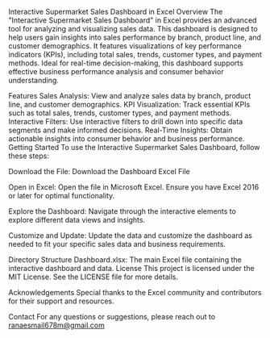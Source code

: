 Interactive Supermarket Sales Dashboard in Excel
Overview
The "Interactive Supermarket Sales Dashboard" in Excel provides an advanced tool for analyzing and visualizing sales data. This dashboard is designed to help users gain insights into sales performance by branch, product line, and customer demographics. It features visualizations of key performance indicators (KPIs), including total sales, trends, customer types, and payment methods. Ideal for real-time decision-making, this dashboard supports effective business performance analysis and consumer behavior understanding.

Features
Sales Analysis: View and analyze sales data by branch, product line, and customer demographics.
KPI Visualization: Track essential KPIs such as total sales, trends, customer types, and payment methods.
Interactive Filters: Use interactive filters to drill down into specific data segments and make informed decisions.
Real-Time Insights: Obtain actionable insights into consumer behavior and business performance.
Getting Started
To use the Interactive Supermarket Sales Dashboard, follow these steps:

Download the File: Download the Dashboard Excel File

Open in Excel: Open the file in Microsoft Excel. Ensure you have Excel 2016 or later for optimal functionality.

Explore the Dashboard: Navigate through the interactive elements to explore different data views and insights.

Customize and Update: Update the data and customize the dashboard as needed to fit your specific sales data and business requirements.

Directory Structure
Dashboard.xlsx: The main Excel file containing the interactive dashboard and data.
License
This project is licensed under the MIT License. See the LICENSE file for more details.

Acknowledgements
Special thanks to the Excel community and contributors for their support and resources.

Contact
For any questions or suggestions, please reach out to  ranaesmail678m@gmail.com
